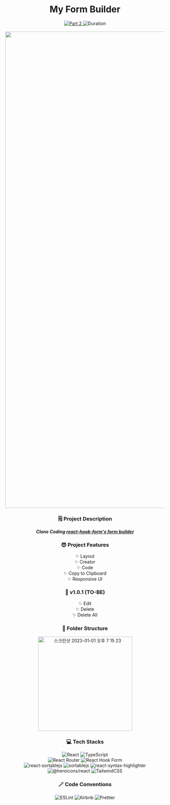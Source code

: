 <div align="center">
  <h1>My Form Builder</h1>
  <a href="https://github.com/namiein/weekly-clone-coding">
    <img src="https://img.shields.io/badge/Part%202-Weekly%20Clone%20Coding-blue?style=flat" alt="Part 2" />
  </a>
  <img src="https://img.shields.io/badge/Duration-2022--10--03%20~%202022--10--10-ff69b4" alt="Duration" />
  <br/>
  <br/>
  <img width="1500" alt="스크린샷 2022-10-08 오후 5 04 00" src="https://user-images.githubusercontent.com/52883505/194697113-15580320-1989-42d8-829b-8d5c6bcedcc1.png">

  <h3>🗒️ Project Description</h3>

  __*Clone Coding [react-hook-form's form builder](https://react-hook-form.com/form-builder/ 'react-hook-form form-builder')*__

  <h3>😎 Project Features</h3>

  ✨ Layout   
  ✨ Creator   
  ✨ Code   
  ✨ Copy to Clipboard   
  ✨ Responsive UI   

  <h3>🔮 v1.0.1 (TO-BE)</h3>

  ✨ Edit   
  ✨ Delete   
  ✨ Delete All   

  <h3>📁 Folder Structure</h3>
  <img width="297" alt="스크린샷 2023-01-01 오후 7 15 23" src="https://user-images.githubusercontent.com/52883505/210167352-3e2734ea-616b-421b-b074-e479ead5a7fe.png">

  <h3>💻 Tech Stacks</h3>
  <img src="https://img.shields.io/badge/react-%2320232a.svg?style=for-the-badge&logo=react&logoColor=%2361DAFB" alt="React" />
  <img src="https://img.shields.io/badge/typescript-%23007ACC.svg?style=for-the-badge&logo=typescript&logoColor=white" alt="TypeScript" />
  <br/>
  <img src="https://img.shields.io/badge/React_Router-CA4245?style=for-the-badge&logo=react-router&logoColor=white" alt="React Router" />
  <img src="https://img.shields.io/badge/React%20Hook%20Form-%23EC5990.svg?style=for-the-badge&logo=reacthookform&logoColor=white" alt="React Hook Form" />
  <br/>
  <img src="https://img.shields.io/badge/-react--sortablejs-black?style=for-the-badge" alt="react-sortablejs" />
  <img src="https://img.shields.io/badge/-sortablejs-black?style=for-the-badge" alt="sortablejs" />
  <img src="https://img.shields.io/badge/-react--syntax--highlighter-black?style=for-the-badge" alt="react-syntax-highlighter" />
  <br/>
  <img src="https://img.shields.io/badge/-@heroicons/react-black?style=for-the-badge" alt="@heroicons/react" />
  <img src="https://img.shields.io/badge/tailwindcss-%2338B2AC.svg?style=for-the-badge&logo=tailwind-css&logoColor=white" alt="TailwindCSS" />

  <h3>🪄 Code Conventions</h3>

  <img src="https://img.shields.io/badge/ESLint-4B3263?style=for-the-badge&logo=eslint&logoColor=white" alt="ESLint" />
  <img src="https://img.shields.io/badge/Airbnb-%23ff5a5f.svg?style=for-the-badge&logo=Airbnb&logoColor=white" alt="Airbnb" />
  <img src="https://img.shields.io/badge/prettier-1A2C34?style=for-the-badge&logo=prettier&logoColor=F7BA3E" alt="Prettier" />
  
</div>
